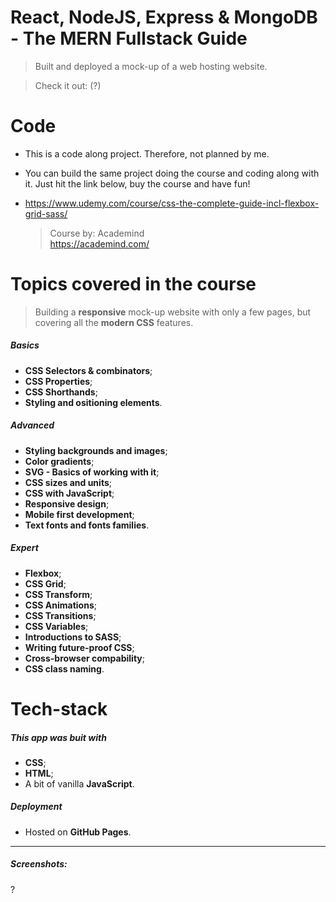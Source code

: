 # React, NodeJS, Express & MongoDB - The MERN Fullstack Guide

> Built and deployed a mock-up of a web hosting website.

> Check it out: (?)

# Code

- This is a code along project. Therefore, not planned by me.
- You can build the same project doing the course and coding along with it. Just hit the link below, buy the course and have fun!
- https://www.udemy.com/course/css-the-complete-guide-incl-flexbox-grid-sass/

  > Course by: Academind\
  > https://academind.com/

# Topics covered in the course

> Building a **responsive** mock-up website with only a few pages, but covering all the **modern CSS** features.

##### Basics

- **CSS Selectors & combinators**;
- **CSS Properties**;
- **CSS Shorthands**;
- **Styling and ositioning elements**.

##### Advanced

- **Styling backgrounds and images**;
- **Color gradients**;
- **SVG - Basics of working with it**;
- **CSS sizes and units**;
- **CSS with JavaScript**;
- **Responsive design**;
- **Mobile first development**;
- **Text fonts and fonts families**.

##### Expert

- **Flexbox**;
- **CSS Grid**;
- **CSS Transform**;
- **CSS Animations**;
- **CSS Transitions**;
- **CSS Variables**;
- **Introductions to SASS**;
- **Writing future-proof CSS**;
- **Cross-browser compability**;
- **CSS class naming**.

# Tech-stack

##### This app was buit with

- **CSS**;
- **HTML**;
- A bit of vanilla **JavaScript**.

##### Deployment

- Hosted on **GitHub Pages**.

---

##### Screenshots:

?
